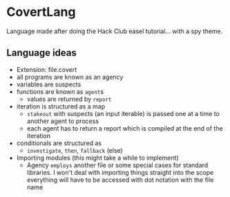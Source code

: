 # CovertLang

Language made after doing the Hack Club easel tutorial... with a spy theme.

## Language ideas
- Extension: file.covert
- all programs are known as an agency
- variables are suspects
- functions are known as `agent`s 
    - values are returned by `report`
- iteration is structured as a map 
    - `stakeout` with suspects (an input iterable) is passed one at a time to another agent to process
    - each agent has to return a report which is compiled at the end of the iteration
- conditionals are structured as
    - `investigate`, `then`, `fallback` (else)
- Importing modules (this might take a while to implement)
    - Agency `employs` another file or some special cases for standard libraries. I won't deal with importing things straight into the scope everything will have to be accessed with dot notation with the file name